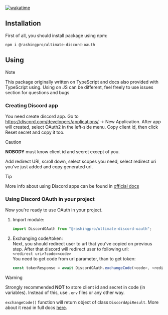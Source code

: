 [![wakatime](https://wakatime.com/badge/github/RashingPro/UltimateDiscordOAuth.svg)](https://wakatime.com/badge/github/RashingPro/UltimateDiscordOAuth)
## Installation
First of all, you should install package using npm:
```
npm i @rashingpro/ultimate-discord-oauth
```

## Using
> [!NOTE]
> This package originally written on TypeScript and docs also provided with TypeScript using. Using on JS can be different, feel freely to use issues section for questions and bugs
### Creating Discord app
You need create discord app. Go to https://discord.com/developers/applications/ -> New Application. After app will created, select OAuth2 in the left-side menu. Copy client id, then click Reset secret and copy it too.
> [!CAUTION]
> **NOBODY** must know client id and secret except of you.

Add redirect URI, scroll down, select scopes you need, select redirect uri you've just added and copy generated url.
> [!TIP]
> More info about using Discord apps can be found in [official docs](https://discord.com/developers/docs/topics/oauth2)

### Using Discord OAuth in your project
Now you're ready to use OAuth in your project.
1. Import module:
   ```javascript
   import DiscordOAuth from "@rashingpro/ultimate-discord-oauth";
   ```
2. Exchanging code/token:<br>
   Next, you should redirect user to url that you've copied on previous step. After that discord will redirect user to following url:<br>
   `<redirect uri>?code=<code>`<br>
   You need to get code from url parameter, than to get token:
   ```javascript
   const tokenResponse = await DiscordOAuth.exchangeCode(<code>, <redirect uri>, <client id>, <client secret>);
   ```
> [!WARNING]
> Strongly recommended **NOT** to store client id and secret in code (in variables). Instead of this, use `.env` files or any other way.
   
   `exchangeCode()` function will return object of class `DiscordApiResult`. More about it read in full docs [here](https://github.com/RashingPro/UltimateDiscordOAuth/wiki).
